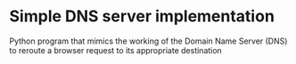 # Simple DNS server implementation

Python program that mimics the working of the Domain Name Server (DNS) to reroute a browser request to its appropriate destination
